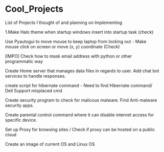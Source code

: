 # Cool_Projects
List of Projects I thought of and planning on Implementing 

1.Make Halo theme when startup windows 
insert into startup task (check)


Use Pyautogui to move mouse to keep laptop from locking out
	- Make mouse click on screen or move (x, y) coordinate (Check)



[IMPO] Check how to mask email address with python or other programmatic way


Create Home server that manages data files in regards
to user. Add chat bot services to handle responses.


create script for hibernate command - Need to find Hibernate command/ Dell Support misplaced cmd


Create security program to check for malicous malware. Find Anti-malware security apps.


Create parental control command where it can disable internet access for specific device.

Set up Proxy for browsing sites / Check if proxy can be hosted on a public cloud

Create an image of current OS and Linux OS
